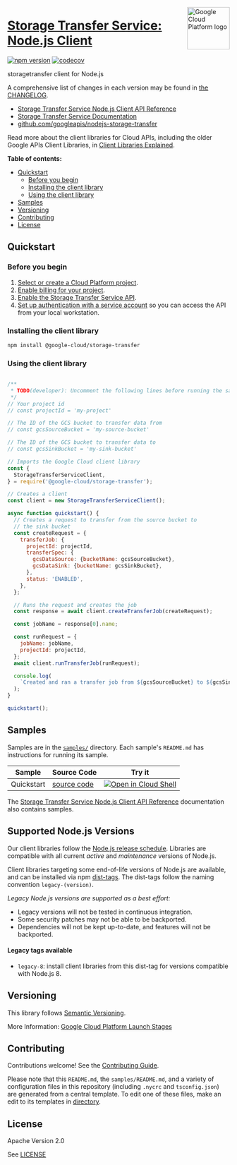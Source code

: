 [//]: # "This README.md file is auto-generated, all changes to this file will be lost."
[//]: # "To regenerate it, use `python -m synthtool`."
<img src="https://avatars2.githubusercontent.com/u/2810941?v=3&s=96" alt="Google Cloud Platform logo" title="Google Cloud Platform" align="right" height="96" width="96"/>

# [Storage Transfer Service: Node.js Client](https://github.com/googleapis/nodejs-storage-transfer)


[![npm version](https://img.shields.io/npm/v/@google-cloud/storage-transfer.svg)](https://www.npmjs.org/package/@google-cloud/storage-transfer)
[![codecov](https://img.shields.io/codecov/c/github/googleapis/nodejs-storage-transfer/main.svg?style=flat)](https://codecov.io/gh/googleapis/nodejs-storage-transfer)




storagetransfer client for Node.js


A comprehensive list of changes in each version may be found in
[the CHANGELOG](https://github.com/googleapis/nodejs-storage-transfer/blob/main/CHANGELOG.md).

* [Storage Transfer Service Node.js Client API Reference][client-docs]
* [Storage Transfer Service Documentation][product-docs]
* [github.com/googleapis/nodejs-storage-transfer](https://github.com/googleapis/nodejs-storage-transfer)

Read more about the client libraries for Cloud APIs, including the older
Google APIs Client Libraries, in [Client Libraries Explained][explained].

[explained]: https://cloud.google.com/apis/docs/client-libraries-explained

**Table of contents:**


* [Quickstart](#quickstart)
  * [Before you begin](#before-you-begin)
  * [Installing the client library](#installing-the-client-library)
  * [Using the client library](#using-the-client-library)
* [Samples](#samples)
* [Versioning](#versioning)
* [Contributing](#contributing)
* [License](#license)

## Quickstart

### Before you begin

1.  [Select or create a Cloud Platform project][projects].
1.  [Enable billing for your project][billing].
1.  [Enable the Storage Transfer Service API][enable_api].
1.  [Set up authentication with a service account][auth] so you can access the
    API from your local workstation.

### Installing the client library

```bash
npm install @google-cloud/storage-transfer
```


### Using the client library

```javascript

/**
 * TODO(developer): Uncomment the following lines before running the sample.
 */
// Your project id
// const projectId = 'my-project'

// The ID of the GCS bucket to transfer data from
// const gcsSourceBucket = 'my-source-bucket'

// The ID of the GCS bucket to transfer data to
// const gcsSinkBucket = 'my-sink-bucket'

// Imports the Google Cloud client library
const {
  StorageTransferServiceClient,
} = require('@google-cloud/storage-transfer');

// Creates a client
const client = new StorageTransferServiceClient();

async function quickstart() {
  // Creates a request to transfer from the source bucket to
  // the sink bucket
  const createRequest = {
    transferJob: {
      projectId: projectId,
      transferSpec: {
        gcsDataSource: {bucketName: gcsSourceBucket},
        gcsDataSink: {bucketName: gcsSinkBucket},
      },
      status: 'ENABLED',
    },
  };

  // Runs the request and creates the job
  const response = await client.createTransferJob(createRequest);

  const jobName = response[0].name;

  const runRequest = {
    jobName: jobName,
    projectId: projectId,
  };
  await client.runTransferJob(runRequest);

  console.log(
    `Created and ran a transfer job from ${gcsSourceBucket} to ${gcsSinkBucket} with name ${jobName}`
  );
}

quickstart();

```



## Samples

Samples are in the [`samples/`](https://github.com/googleapis/nodejs-storage-transfer/tree/main/samples) directory. Each sample's `README.md` has instructions for running its sample.

| Sample                      | Source Code                       | Try it |
| --------------------------- | --------------------------------- | ------ |
| Quickstart | [source code](https://github.com/googleapis/nodejs-storage-transfer/blob/main/samples/quickstart.js) | [![Open in Cloud Shell][shell_img]](https://console.cloud.google.com/cloudshell/open?git_repo=https://github.com/googleapis/nodejs-storage-transfer&page=editor&open_in_editor=samples/quickstart.js,samples/README.md) |



The [Storage Transfer Service Node.js Client API Reference][client-docs] documentation
also contains samples.

## Supported Node.js Versions

Our client libraries follow the [Node.js release schedule](https://nodejs.org/en/about/releases/).
Libraries are compatible with all current _active_ and _maintenance_ versions of
Node.js.

Client libraries targeting some end-of-life versions of Node.js are available, and
can be installed via npm [dist-tags](https://docs.npmjs.com/cli/dist-tag).
The dist-tags follow the naming convention `legacy-(version)`.

_Legacy Node.js versions are supported as a best effort:_

* Legacy versions will not be tested in continuous integration.
* Some security patches may not be able to be backported.
* Dependencies will not be kept up-to-date, and features will not be backported.

#### Legacy tags available

* `legacy-8`: install client libraries from this dist-tag for versions
  compatible with Node.js 8.

## Versioning

This library follows [Semantic Versioning](http://semver.org/).








More Information: [Google Cloud Platform Launch Stages][launch_stages]

[launch_stages]: https://cloud.google.com/terms/launch-stages

## Contributing

Contributions welcome! See the [Contributing Guide](https://github.com/googleapis/nodejs-storage-transfer/blob/main/CONTRIBUTING.md).

Please note that this `README.md`, the `samples/README.md`,
and a variety of configuration files in this repository (including `.nycrc` and `tsconfig.json`)
are generated from a central template. To edit one of these files, make an edit
to its templates in
[directory](https://github.com/googleapis/synthtool).

## License

Apache Version 2.0

See [LICENSE](https://github.com/googleapis/nodejs-storage-transfer/blob/main/LICENSE)

[client-docs]: https://googleapis.dev/nodejs/storagetransfer/latest/index.html
[product-docs]: https://cloud.google.com/storage-transfer/
[shell_img]: https://gstatic.com/cloudssh/images/open-btn.png
[projects]: https://console.cloud.google.com/project
[billing]: https://support.google.com/cloud/answer/6293499#enable-billing
[enable_api]: https://console.cloud.google.com/flows/enableapi?apiid=storagetransfer.googleapis.com
[auth]: https://cloud.google.com/docs/authentication/getting-started
